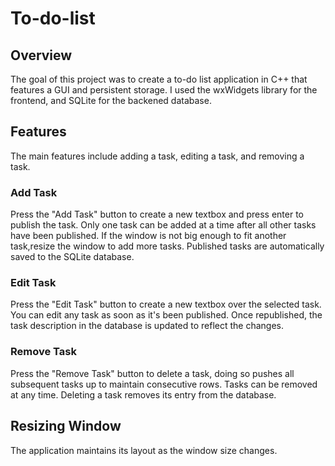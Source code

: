 # To-do-list

## Overview
The goal of this project was to create a to-do list application in C++ that features a GUI and persistent storage. I used the wxWidgets library for the frontend, and SQLite for the backened database.

## Features
The main features include adding a task, editing a task, and removing a task.

### Add Task
Press the "Add Task" button to create a new textbox and press enter to publish the task. Only one task can be added at a time after all other tasks have been published. If the window is not big enough to fit another task,resize the window to add more tasks. Published tasks are automatically saved to the SQLite database.

### Edit Task
Press the "Edit Task" button to create a new textbox over the selected task. You can edit any task as soon as it's been published. Once republished, the task description in the database is updated to reflect the changes.

### Remove Task
Press the "Remove Task" button to delete a task, doing so  pushes all subsequent tasks up to maintain consecutive rows. Tasks can be removed at any time. Deleting a task removes its entry from the database.

## Resizing Window
The application maintains its layout as the window size changes.
